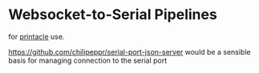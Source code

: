# Websocket-to-Serial Pipelines

for [printacle](d984a489-8c56-4665-a106-d6b4909319c8.md) use.

https://github.com/chilipeppr/serial-port-json-server would be a sensible basis for managing connection to the serial port
